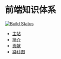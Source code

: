 前端知识体系
===

[![Build Status](https://travis-ci.org/ecomfe/knowledge.png)](https://travis-ci.org/ecomfe/knowledge)

* [主站](http://knowledge.ecomfe.com)
* [简介](./docs/intro.md)
* [贡献](./docs/contribute.md)
* [路线图](./docs/roadmap.md)